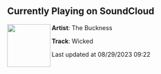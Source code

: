 ## Currently Playing on SoundCloud

[<img align="left" width="100" src="https://i1.sndcdn.com/artworks-8Y0PiptFuaYKV9H2-YZ0WDQ-t500x500.jpg">](https://soundcloud.com/thebucknessofficial/wicked?in=saxurn/sets/acid-override/)

**Artist**: The Buckness 

**Track**: Wicked

Last updated at 08/29/2023 09:22
